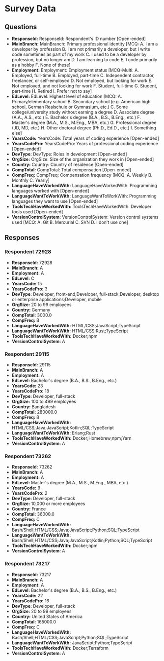 # Survey Data

## Questions

- **ResponseId:** ResponseId: Respondent's ID number [Open-ended]
- **MainBranch:** MainBranch: Primary professional identity [MCQ: A. I am a developer by profession B. I am not primarily a developer, but I write code sometimes as part of my work C. I used to be a developer by profession, but no longer am D. I am learning to code E. I code primarily as a hobby F. None of these]
- **Employment:** Employment: Employment status [MCQ-Multi: A. Employed, full-time B. Employed, part-time C. Independent contractor, freelancer, or self-employed D. Not employed, but looking for work E. Not employed, and not looking for work F. Student, full-time G. Student, part-time H. Retired I. Prefer not to say]
- **EdLevel:** EdLevel: Highest level of education [MCQ: A. Primary/elementary school B. Secondary school (e.g. American high school, German Realschule or Gymnasium, etc.) C. Some college/university study without earning a degree D. Associate degree (A.A., A.S., etc.) E. Bachelor's degree (B.A., B.S., B.Eng., etc.) F. Master's degree (M.A., M.S., M.Eng., MBA, etc.) G. Professional degree (JD, MD, etc.) H. Other doctoral degree (Ph.D., Ed.D., etc.) I. Something else]
- **YearsCode:** YearsCode: Total years of coding experience [Open-ended]
- **YearsCodePro:** YearsCodePro: Years of professional coding experience [Open-ended]
- **DevType:** DevType: Roles in development [Open-ended]
- **OrgSize:** OrgSize: Size of the organization they work in [Open-ended]
- **Country:** Country: Country of residence [Open-ended]
- **CompTotal:** CompTotal: Total compensation [Open-ended]
- **CompFreq:** CompFreq: Compensation frequency [MCQ: A. Weekly B. Monthly C. Yearly]
- **LanguageHaveWorkedWith:** LanguageHaveWorkedWith: Programming languages worked with [Open-ended]
- **LanguageWantToWorkWith:** LanguageWantToWorkWith: Programming languages they want to use [Open-ended]
- **ToolsTechHaveWorkedWith:** ToolsTechHaveWorkedWith: Developer tools used [Open-ended]
- **VersionControlSystem:** VersionControlSystem: Version control systems used [MCQ: A. Git B. Mercurial C. SVN D. I don't use one]

## Responses

### Respondent 72928

- **ResponseId:** 72928
- **MainBranch:** A
- **Employment:** A
- **EdLevel:** C
- **YearsCode:** 15
- **YearsCodePro:** 3
- **DevType:** Developer, front-end;Developer, full-stack;Developer, desktop or enterprise applications;Developer, mobile
- **OrgSize:** 20 to 99 employees
- **Country:** Germany
- **CompTotal:** 3000.0
- **CompFreq:** B
- **LanguageHaveWorkedWith:** HTML/CSS;JavaScript;TypeScript
- **LanguageWantToWorkWith:** HTML/CSS;Rust;TypeScript
- **ToolsTechHaveWorkedWith:** Docker;npm
- **VersionControlSystem:** A

### Respondent 29115

- **ResponseId:** 29115
- **MainBranch:** A
- **Employment:** A
- **EdLevel:** Bachelor's degree (B.A., B.S., B.Eng., etc.)
- **YearsCode:** 23
- **YearsCodePro:** 18
- **DevType:** Developer, full-stack
- **OrgSize:** 100 to 499 employees
- **Country:** Bangladesh
- **CompTotal:** 280000.0
- **CompFreq:** B
- **LanguageHaveWorkedWith:** HTML/CSS;Java;JavaScript;Kotlin;SQL;TypeScript
- **LanguageWantToWorkWith:** Erlang;Rust
- **ToolsTechHaveWorkedWith:** Docker;Homebrew;npm;Yarn
- **VersionControlSystem:** A

### Respondent 73262

- **ResponseId:** 73262
- **MainBranch:** A
- **Employment:** A
- **EdLevel:** Master's degree (M.A., M.S., M.Eng., MBA, etc.)
- **YearsCode:** 9
- **YearsCodePro:** 2
- **DevType:** Developer, full-stack
- **OrgSize:** 10,000 or more employees
- **Country:** France
- **CompTotal:** 36000.0
- **CompFreq:** C
- **LanguageHaveWorkedWith:** Bash/Shell;HTML/CSS;Java;JavaScript;Python;SQL;TypeScript
- **LanguageWantToWorkWith:** Bash/Shell;HTML/CSS;Java;JavaScript;Kotlin;Python;SQL;TypeScript
- **ToolsTechHaveWorkedWith:** Docker;npm
- **VersionControlSystem:** A

### Respondent 73217

- **ResponseId:** 73217
- **MainBranch:** A
- **Employment:** A
- **EdLevel:** Bachelor's degree (B.A., B.S., B.Eng., etc.)
- **YearsCode:** 22
- **YearsCodePro:** 16
- **DevType:** Developer, full-stack
- **OrgSize:** 20 to 99 employees
- **Country:** United States of America
- **CompTotal:** 165000.0
- **CompFreq:** C
- **LanguageHaveWorkedWith:** Bash/Shell;HTML/CSS;JavaScript;Python;SQL;TypeScript
- **LanguageWantToWorkWith:** JavaScript;Python;TypeScript
- **ToolsTechHaveWorkedWith:** Docker;Terraform
- **VersionControlSystem:** A

